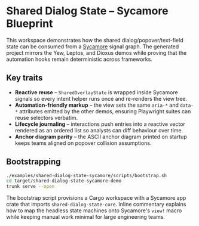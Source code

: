 # Shared Dialog State – Sycamore Blueprint

This workspace demonstrates how the shared dialog/popover/text-field state can
be consumed from a [Sycamore](https://sycamore-rs.netlify.app/) signal graph.
The generated project mirrors the Yew, Leptos, and Dioxus demos while proving
that the automation hooks remain deterministic across frameworks.

## Key traits

- **Reactive reuse** – `SharedOverlayState` is wrapped inside Sycamore signals so
  every intent helper runs once and re-renders the view tree.
- **Automation-friendly markup** – the view sets the same `aria-*` and
  `data-*` attributes emitted by the other demos, ensuring Playwright suites can
  reuse selectors verbatim.
- **Lifecycle journaling** – interactions push entries into a reactive vector
  rendered as an ordered list so analysts can diff behaviour over time.
- **Anchor diagram parity** – the ASCII anchor diagram printed on startup keeps
  teams aligned on popover collision assumptions.

## Bootstrapping

```bash
./examples/shared-dialog-state-sycamore/scripts/bootstrap.sh
cd target/shared-dialog-state-sycamore-demo
trunk serve --open
```

The bootstrap script provisions a Cargo workspace with a Sycamore app crate that
imports `shared-dialog-state-core`. Inline commentary explains how to map the
headless state machines onto Sycamore's `view!` macro while keeping manual work
minimal for large engineering teams.
